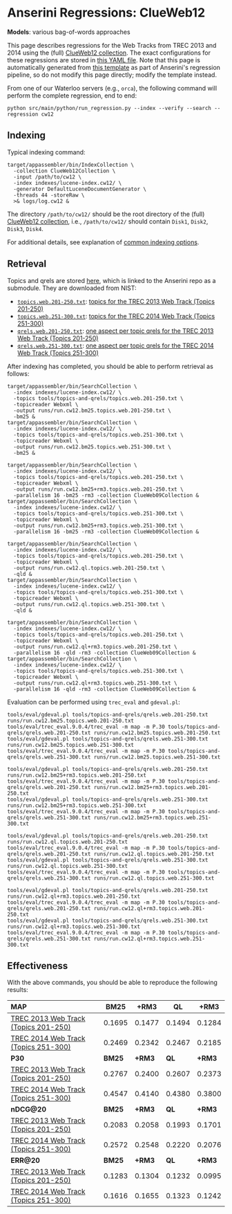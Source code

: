 # Anserini Regressions: ClueWeb12

**Models**: various bag-of-words approaches

This page describes regressions for the Web Tracks from TREC 2013 and 2014 using the (full) [ClueWeb12 collection](http://lemurproject.org/clueweb12.php/).
The exact configurations for these regressions are stored in [this YAML file](../../src/main/resources/regression/cw12.yaml).
Note that this page is automatically generated from [this template](../../src/main/resources/docgen/templates/cw12.template) as part of Anserini's regression pipeline, so do not modify this page directly; modify the template instead.

From one of our Waterloo servers (e.g., `orca`), the following command will perform the complete regression, end to end:

```
python src/main/python/run_regression.py --index --verify --search --regression cw12
```

## Indexing

Typical indexing command:

```
target/appassembler/bin/IndexCollection \
  -collection ClueWeb12Collection \
  -input /path/to/cw12 \
  -index indexes/lucene-index.cw12/ \
  -generator DefaultLuceneDocumentGenerator \
  -threads 44 -storeRaw \
  >& logs/log.cw12 &
```

The directory `/path/to/cw12/` should be the root directory of the (full) [ClueWeb12 collection](http://lemurproject.org/clueweb12.php/), i.e., `/path/to/cw12/` should contain `Disk1`, `Disk2`, `Disk3`, `Disk4`.

For additional details, see explanation of [common indexing options](../../docs/common-indexing-options.md).

## Retrieval

Topics and qrels are stored [here](https://github.com/castorini/anserini-tools/tree/master/topics-and-qrels), which is linked to the Anserini repo as a submodule.
They are downloaded from NIST:

+ [`topics.web.201-250.txt`](https://github.com/castorini/anserini-tools/tree/master/topics-and-qrels/topics.web.201-250.txt): [topics for the TREC 2013 Web Track (Topics 201-250)](http://trec.nist.gov/data/web/2013/trec2013-topics.xml)
+ [`topics.web.251-300.txt`](https://github.com/castorini/anserini-tools/tree/master/topics-and-qrels/topics.web.251-300.txt): [topics for the TREC 2014 Web Track (Topics 251-300)](http://trec.nist.gov/data/web/2014/trec2014-topics.xml)
+ [`qrels.web.201-250.txt`](https://github.com/castorini/anserini-tools/tree/master/topics-and-qrels/qrels.web.201-250.txt): [one aspect per topic qrels for the TREC 2013 Web Track (Topics 201-250)](http://trec.nist.gov/data/web/2013/qrels.adhoc.txt)
+ [`qrels.web.251-300.txt`](https://github.com/castorini/anserini-tools/tree/master/topics-and-qrels/qrels.web.251-300.txt): [one aspect per topic qrels for the TREC 2014 Web Track (Topics 251-300)](http://trec.nist.gov/data/web/2014/qrels.adhoc.txt)

After indexing has completed, you should be able to perform retrieval as follows:

```
target/appassembler/bin/SearchCollection \
  -index indexes/lucene-index.cw12/ \
  -topics tools/topics-and-qrels/topics.web.201-250.txt \
  -topicreader Webxml \
  -output runs/run.cw12.bm25.topics.web.201-250.txt \
  -bm25 &
target/appassembler/bin/SearchCollection \
  -index indexes/lucene-index.cw12/ \
  -topics tools/topics-and-qrels/topics.web.251-300.txt \
  -topicreader Webxml \
  -output runs/run.cw12.bm25.topics.web.251-300.txt \
  -bm25 &

target/appassembler/bin/SearchCollection \
  -index indexes/lucene-index.cw12/ \
  -topics tools/topics-and-qrels/topics.web.201-250.txt \
  -topicreader Webxml \
  -output runs/run.cw12.bm25+rm3.topics.web.201-250.txt \
  -parallelism 16 -bm25 -rm3 -collection ClueWeb09Collection &
target/appassembler/bin/SearchCollection \
  -index indexes/lucene-index.cw12/ \
  -topics tools/topics-and-qrels/topics.web.251-300.txt \
  -topicreader Webxml \
  -output runs/run.cw12.bm25+rm3.topics.web.251-300.txt \
  -parallelism 16 -bm25 -rm3 -collection ClueWeb09Collection &

target/appassembler/bin/SearchCollection \
  -index indexes/lucene-index.cw12/ \
  -topics tools/topics-and-qrels/topics.web.201-250.txt \
  -topicreader Webxml \
  -output runs/run.cw12.ql.topics.web.201-250.txt \
  -qld &
target/appassembler/bin/SearchCollection \
  -index indexes/lucene-index.cw12/ \
  -topics tools/topics-and-qrels/topics.web.251-300.txt \
  -topicreader Webxml \
  -output runs/run.cw12.ql.topics.web.251-300.txt \
  -qld &

target/appassembler/bin/SearchCollection \
  -index indexes/lucene-index.cw12/ \
  -topics tools/topics-and-qrels/topics.web.201-250.txt \
  -topicreader Webxml \
  -output runs/run.cw12.ql+rm3.topics.web.201-250.txt \
  -parallelism 16 -qld -rm3 -collection ClueWeb09Collection &
target/appassembler/bin/SearchCollection \
  -index indexes/lucene-index.cw12/ \
  -topics tools/topics-and-qrels/topics.web.251-300.txt \
  -topicreader Webxml \
  -output runs/run.cw12.ql+rm3.topics.web.251-300.txt \
  -parallelism 16 -qld -rm3 -collection ClueWeb09Collection &
```

Evaluation can be performed using `trec_eval` and `gdeval.pl`:

```
tools/eval/gdeval.pl tools/topics-and-qrels/qrels.web.201-250.txt runs/run.cw12.bm25.topics.web.201-250.txt
tools/eval/trec_eval.9.0.4/trec_eval -m map -m P.30 tools/topics-and-qrels/qrels.web.201-250.txt runs/run.cw12.bm25.topics.web.201-250.txt
tools/eval/gdeval.pl tools/topics-and-qrels/qrels.web.251-300.txt runs/run.cw12.bm25.topics.web.251-300.txt
tools/eval/trec_eval.9.0.4/trec_eval -m map -m P.30 tools/topics-and-qrels/qrels.web.251-300.txt runs/run.cw12.bm25.topics.web.251-300.txt

tools/eval/gdeval.pl tools/topics-and-qrels/qrels.web.201-250.txt runs/run.cw12.bm25+rm3.topics.web.201-250.txt
tools/eval/trec_eval.9.0.4/trec_eval -m map -m P.30 tools/topics-and-qrels/qrels.web.201-250.txt runs/run.cw12.bm25+rm3.topics.web.201-250.txt
tools/eval/gdeval.pl tools/topics-and-qrels/qrels.web.251-300.txt runs/run.cw12.bm25+rm3.topics.web.251-300.txt
tools/eval/trec_eval.9.0.4/trec_eval -m map -m P.30 tools/topics-and-qrels/qrels.web.251-300.txt runs/run.cw12.bm25+rm3.topics.web.251-300.txt

tools/eval/gdeval.pl tools/topics-and-qrels/qrels.web.201-250.txt runs/run.cw12.ql.topics.web.201-250.txt
tools/eval/trec_eval.9.0.4/trec_eval -m map -m P.30 tools/topics-and-qrels/qrels.web.201-250.txt runs/run.cw12.ql.topics.web.201-250.txt
tools/eval/gdeval.pl tools/topics-and-qrels/qrels.web.251-300.txt runs/run.cw12.ql.topics.web.251-300.txt
tools/eval/trec_eval.9.0.4/trec_eval -m map -m P.30 tools/topics-and-qrels/qrels.web.251-300.txt runs/run.cw12.ql.topics.web.251-300.txt

tools/eval/gdeval.pl tools/topics-and-qrels/qrels.web.201-250.txt runs/run.cw12.ql+rm3.topics.web.201-250.txt
tools/eval/trec_eval.9.0.4/trec_eval -m map -m P.30 tools/topics-and-qrels/qrels.web.201-250.txt runs/run.cw12.ql+rm3.topics.web.201-250.txt
tools/eval/gdeval.pl tools/topics-and-qrels/qrels.web.251-300.txt runs/run.cw12.ql+rm3.topics.web.251-300.txt
tools/eval/trec_eval.9.0.4/trec_eval -m map -m P.30 tools/topics-and-qrels/qrels.web.251-300.txt runs/run.cw12.ql+rm3.topics.web.251-300.txt
```

## Effectiveness

With the above commands, you should be able to reproduce the following results:

| **MAP**                                                                                                      | **BM25**  | **+RM3**  | **QL**    | **+RM3**  |
|:-------------------------------------------------------------------------------------------------------------|-----------|-----------|-----------|-----------|
| [TREC 2013 Web Track (Topics 201-250)](https://github.com/castorini/anserini-tools/tree/master/topics-and-qrels/topics.web.201-250.txt)| 0.1695    | 0.1477    | 0.1494    | 0.1284    |
| [TREC 2014 Web Track (Topics 251-300)](https://github.com/castorini/anserini-tools/tree/master/topics-and-qrels/topics.web.251-300.txt)| 0.2469    | 0.2342    | 0.2467    | 0.2185    |
| **P30**                                                                                                      | **BM25**  | **+RM3**  | **QL**    | **+RM3**  |
| [TREC 2013 Web Track (Topics 201-250)](https://github.com/castorini/anserini-tools/tree/master/topics-and-qrels/topics.web.201-250.txt)| 0.2767    | 0.2400    | 0.2607    | 0.2373    |
| [TREC 2014 Web Track (Topics 251-300)](https://github.com/castorini/anserini-tools/tree/master/topics-and-qrels/topics.web.251-300.txt)| 0.4547    | 0.4140    | 0.4380    | 0.3800    |
| **nDCG@20**                                                                                                  | **BM25**  | **+RM3**  | **QL**    | **+RM3**  |
| [TREC 2013 Web Track (Topics 201-250)](https://github.com/castorini/anserini-tools/tree/master/topics-and-qrels/topics.web.201-250.txt)| 0.2083    | 0.2058    | 0.1993    | 0.1701    |
| [TREC 2014 Web Track (Topics 251-300)](https://github.com/castorini/anserini-tools/tree/master/topics-and-qrels/topics.web.251-300.txt)| 0.2572    | 0.2548    | 0.2220    | 0.2076    |
| **ERR@20**                                                                                                   | **BM25**  | **+RM3**  | **QL**    | **+RM3**  |
| [TREC 2013 Web Track (Topics 201-250)](https://github.com/castorini/anserini-tools/tree/master/topics-and-qrels/topics.web.201-250.txt)| 0.1283    | 0.1304    | 0.1232    | 0.0995    |
| [TREC 2014 Web Track (Topics 251-300)](https://github.com/castorini/anserini-tools/tree/master/topics-and-qrels/topics.web.251-300.txt)| 0.1616    | 0.1655    | 0.1323    | 0.1242    |
